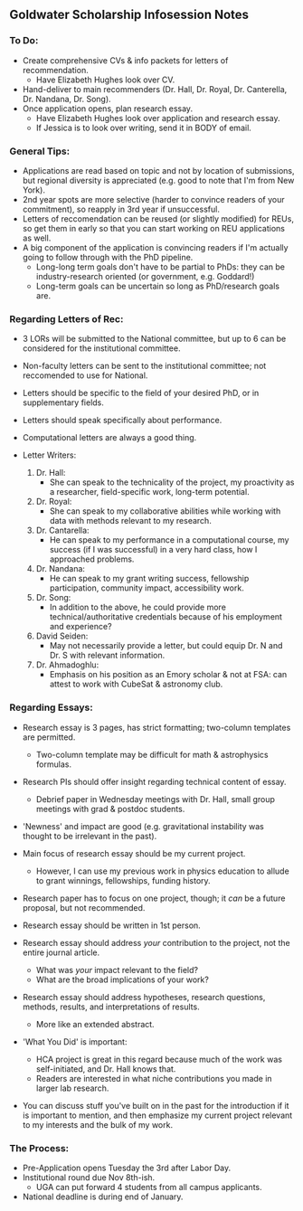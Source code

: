 ## Goldwater Scholarship Infosession Notes
### To Do:
- Create comprehensive CVs & info packets for letters of recommendation.
  - Have Elizabeth Hughes look over CV. 
- Hand-deliver to main recommenders (Dr. Hall, Dr. Royal, Dr. Canterella, Dr. Nandana, Dr. Song).
- Once application opens, plan research essay.
  - Have Elizabeth Hughes look over application and research essay.
  - If Jessica is to look over writing, send it in BODY of email.

### General Tips:
- Applications are read based on topic and not by location of submissions, but regional diversity is appreciated (e.g. good to note that I'm from New York).
- 2nd year spots are more selective (harder to convince readers of your commitment), so reapply in 3rd year if unsuccessful.
- Letters of reccomendation can be reused (or slightly modified) for REUs, so get them in early so that you can start working on REU applications as well.
- A big component of the application is convincing readers if I'm actually going to follow through with the PhD pipeline.
  - Long-long term goals don't have to be partial to PhDs: they can be industry-research oriented (or government, e.g. Goddard!)
  - Long-term goals can be uncertain so long as PhD/research goals are.

### Regarding Letters of Rec:
- 3 LORs will be submitted to the National committee, but up to 6 can be considered for the institutional committee.
- Non-faculty letters can be sent to the institutional committee; not reccomended to use for National.
- Letters should be specific to the field of your desired PhD, or in supplementary fields.
- Letters should speak specifically about performance.
- Computational letters are always a good thing.

- Letter Writers:
  1. Dr. Hall:
     - She can speak to the technicality of the project, my proactivity as a researcher, field-specific work, long-term potential.
  2. Dr. Royal:
     - She can speak to my collaborative abilities while working with data with methods relevant to my research.
  3. Dr. Cantarella:
     - He can speak to my performance in a computational course, my success (if I was successful) in a very hard class, how I approached problems.
  4. Dr. Nandana:
     - He can speak to my grant writing success, fellowship participation, community impact, accessibility work.
  5. Dr. Song:
     - In addition to the above, he could provide more technical/authoritative credentials because of his employment and experience?
  6. David Seiden:
     - May not necessarily provide a letter, but could equip Dr. N and Dr. S with relevant information.
  7. Dr. Ahmadoghlu:
     - Emphasis on his position as an Emory scholar & not at FSA: can attest to work with CubeSat & astronomy club.

### Regarding Essays:
- Research essay is 3 pages, has strict formatting; two-column templates are permitted.
  - Two-column template may be difficult for math & astrophysics formulas.
- Research PIs should offer insight regarding technical content of essay.
  - Debrief paper in Wednesday meetings with Dr. Hall, small group meetings with grad & postdoc students.
- 'Newness' and impact are good (e.g. gravitational instability was thought to be irrelevant in the past).
 
- Main focus of research essay should be my current project.
  - However, I can use my previous work in physics education to allude to grant winnings, fellowships, funding history.
-  Research paper has to focus on one project, though; it *can* be a future proposal, but not recommended.

- Research essay should be written in 1st person.
- Research essay should address *your* contribution to the project, not the entire journal article.
  - What was *your* impact relevant to the field?
  - What are the broad implications of your work?
- Research essay should address hypotheses, research questions, methods, results, and interpretations of results.
  - More like an extended abstract.

- 'What You Did' is important:
  - HCA project is great in this regard because much of the work was self-initiated, and Dr. Hall knows that.
  - Readers are interested in what niche contributions you made in larger lab research.

- You can discuss stuff you've built on in the past for the introduction if it is important to mention, and then emphasize my current project relevant to my interests and the bulk of my work.

### The Process:
- Pre-Application opens Tuesday the 3rd after Labor Day.
- Institutional round due Nov 8th-ish.
  - UGA can put forward 4 students from all campus applicants.   
- National deadline is during end of January.


	
